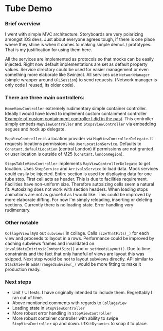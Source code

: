 #  Tube Demo

### Brief overview 

I went with simple MVC architecture. Storyboards are very polarizing amongst iOS devs. Just 
about everyone agrees tough, if there is one place where they shine is when it comes to 
making simple demos / prototypes. That is my justification for using them here.

All the services are implemented as protocols so that mocks can be easily injected. Right
now default implementations are set as default property  values. Service directory could be 
used for easier management or even something more  elaborate like Swinject. All services use 
`NetworkManager` (simple wrapper around `URLSession`) to send requests. (Network manager is 
only code I reused, its older code). 

### There are three main controllers:    

`HomeViewController` extremely rudimentary simple container controller. Ideally I would have 
loved to implement custom containment controller [Example of custom containment controller I 
did in the past](https://github.com/stringcode86/DrawerController). This controller simply
embeds `MapViewController` and `StopsViewController` via embedding segues and hock
up delegate.

`MapViewController` is a location provider via `MapViewControllerDelegate`. It requests 
locations permissions via `UserLocationService`. Defaults to 
`Constant.defaultLocation` (central London) if permissions are not granted or user 
location is outside of M25 (`Constant.londonRegion`).

`StopsTableViewController` implements `MapViewControllerDelegate` to get location.
Uses `StopService` and `ArrivalsService` to load data. Mock services could easily be 
injected. Entire section is used for displaying data for one tube stop. First cell acts as header. 
This is due to facilities requirement. Facilities have non-uniform size. Therefore autosizing cells
seem a natural fit. Autosizing does not work with section headers. When loading stops animations
are not as graceful as I would like. This could be improved by more elaborate diffing. For now 
I'm simply reloading, inserting or deleting sections. Currently there is no loading state. Error 
handling very rudimentary. 

### Other notable

`CollageView` lays out `subviews` in collage. Calls `sizeThatFits(_)` for each view and
proceeds to layout in a rows. Performance could be improved by caching subviews frames 
and invalidated on `invalidateIntrinsicContentSize()` and or `setNeedsLayout()`. 
Due to time constraints and the fact that only handful of views are layout this was skipped. 
Next step would be not to layout subviews directly. API similar to `StackView` ie
 `addArrangedSubview(_)` would be more fitting to make it production ready.

### Next steps

- Unit / UI tests. I have originally intended to include them. Regrettably I ran out of time.
- Above mentioned comments with regards to `CollageView`
- Loading state in `StopViewController`
- More robust error handling in `StopViewController` 
- More robust container controller with ability to swipe `StopViewController` up and 
  down. `UIKitDynamics` to snap it to place.
